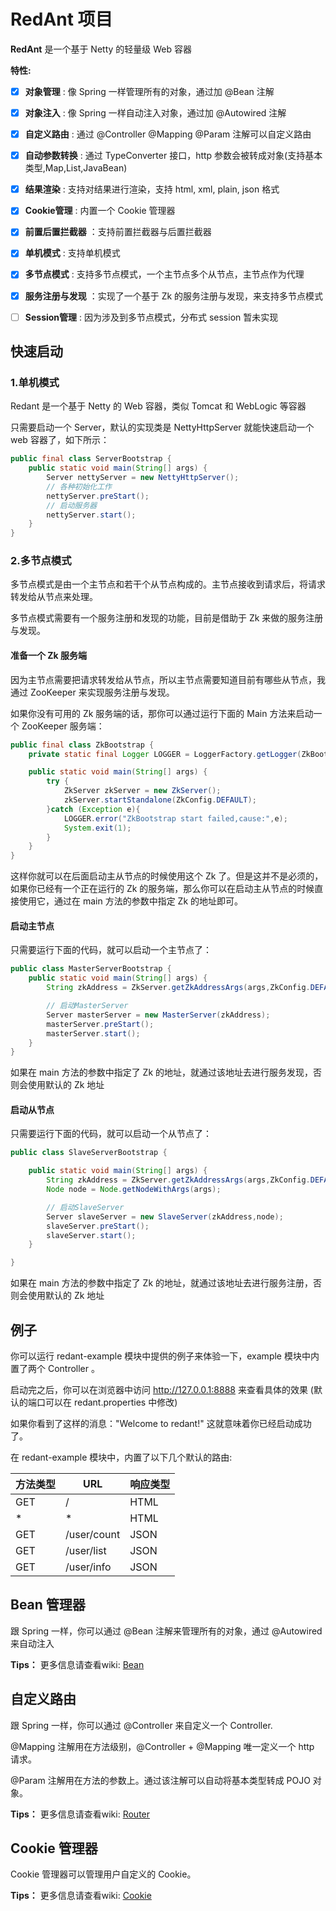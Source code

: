 # RedAnt 项目

**RedAnt** 是一个基于 Netty 的轻量级 Web 容器

 **特性:**

- [x] **对象管理** : 像 Spring 一样管理所有的对象，通过加 @Bean 注解
- [x] **对象注入** : 像 Spring 一样自动注入对象，通过加 @Autowired 注解
- [x] **自定义路由**  : 通过 @Controller @Mapping @Param 注解可以自定义路由
- [x] **自动参数转换**  : 通过 TypeConverter 接口，http 参数会被转成对象(支持基本类型,Map,List,JavaBean)
- [x] **结果渲染**  : 支持对结果进行渲染，支持 html, xml, plain, json 格式
- [x] **Cookie管理**  : 内置一个 Cookie 管理器
- [x] **前置后置拦截器** ：支持前置拦截器与后置拦截器
- [x] **单机模式**  : 支持单机模式
- [x] **多节点模式**  : 支持多节点模式，一个主节点多个从节点，主节点作为代理
- [x] **服务注册与发现** ：实现了一个基于 Zk 的服务注册与发现，来支持多节点模式
- [ ] **Session管理**  : 因为涉及到多节点模式，分布式 session 暂未实现





## 快速启动

### 1.单机模式

Redant 是一个基于 Netty 的 Web 容器，类似 Tomcat 和 WebLogic 等容器

只需要启动一个 Server，默认的实现类是 NettyHttpServer 就能快速启动一个 web 容器了，如下所示：

``` java
public final class ServerBootstrap {
    public static void main(String[] args) {
        Server nettyServer = new NettyHttpServer();
        // 各种初始化工作
        nettyServer.preStart();
        // 启动服务器
        nettyServer.start();
    }
}
```



### 2.多节点模式

多节点模式是由一个主节点和若干个从节点构成的。主节点接收到请求后，将请求转发给从节点来处理。

多节点模式需要有一个服务注册和发现的功能，目前是借助于 Zk 来做的服务注册与发现。




#### 准备一个 Zk 服务端

因为主节点需要把请求转发给从节点，所以主节点需要知道目前有哪些从节点，我通过 ZooKeeper 来实现服务注册与发现。

如果你没有可用的 Zk 服务端的话，那你可以通过运行下面的 Main 方法来启动一个 ZooKeeper 服务端：

``` java
public final class ZkBootstrap {
    private static final Logger LOGGER = LoggerFactory.getLogger(ZkBootstrap.class);

    public static void main(String[] args) {
        try {
            ZkServer zkServer = new ZkServer();
            zkServer.startStandalone(ZkConfig.DEFAULT);
        }catch (Exception e){
            LOGGER.error("ZkBootstrap start failed,cause:",e);
            System.exit(1);
        }
    }
}
```

这样你就可以在后面启动主从节点的时候使用这个 Zk 了。但是这并不是必须的，如果你已经有一个正在运行的 Zk 的服务端，那么你可以在启动主从节点的时候直接使用它，通过在 main 方法的参数中指定 Zk 的地址即可。



#### 启动主节点

只需要运行下面的代码，就可以启动一个主节点了：

``` java
public class MasterServerBootstrap {
    public static void main(String[] args) {
        String zkAddress = ZkServer.getZkAddressArgs(args,ZkConfig.DEFAULT);

        // 启动MasterServer
        Server masterServer = new MasterServer(zkAddress);
        masterServer.preStart();
        masterServer.start();
    }
}
```

如果在 main 方法的参数中指定了 Zk 的地址，就通过该地址去进行服务发现，否则会使用默认的 Zk 地址



#### 启动从节点

只需要运行下面的代码，就可以启动一个从节点了：

``` java
public class SlaveServerBootstrap {

    public static void main(String[] args) {
        String zkAddress = ZkServer.getZkAddressArgs(args,ZkConfig.DEFAULT);
        Node node = Node.getNodeWithArgs(args);

        // 启动SlaveServer
        Server slaveServer = new SlaveServer(zkAddress,node);
        slaveServer.preStart();
        slaveServer.start();
    }

}
```

如果在 main 方法的参数中指定了 Zk 的地址，就通过该地址去进行服务注册，否则会使用默认的 Zk 地址



## 例子

你可以运行 redant-example 模块中提供的例子来体验一下，example 模块中内置了两个 Controller 。

启动完之后，你可以在浏览器中访问 http://127.0.0.1:8888 来查看具体的效果 (默认的端口可以在 redant.properties 中修改)

如果你看到了这样的消息："Welcome to redant!" 这就意味着你已经启动成功了。

在 redant-example 模块中，内置了以下几个默认的路由:

| 方法类型           | URL                          | 响应类型                       |
| ----------------- | ---------------------------- | ----------------------------- |
| GET               | /                            | HTML                          |
| \*                | \*                           | HTML                          |
| GET               | /user/count                  | JSON                          |
| GET               | /user/list                   | JSON                          |
| GET               | /user/info                   | JSON                          |




## Bean 管理器

跟 Spring 一样，你可以通过 @Bean 注解来管理所有的对象，通过 @Autowired 来自动注入

**Tips：** 更多信息请查看wiki: [Bean][1]



## 自定义路由

跟 Spring 一样，你可以通过 @Controller 来自定义一个 Controller.

@Mapping 注解用在方法级别，@Controller + @Mapping 唯一定义一个 http 请求。

@Param 注解用在方法的参数上。通过该注解可以自动将基本类型转成 POJO 对象。

**Tips：** 更多信息请查看wiki: [Router][2]



## Cookie 管理器

Cookie 管理器可以管理用户自定义的 Cookie。

**Tips：** 更多信息请查看wiki: [Cookie][4]




[1]: https://github.com/all4you/redant/wiki/1:Bean
[2]: https://github.com/all4you/redant/wiki/2:Router
[3]: https://github.com/all4you/redant/wiki/3:Session
[4]: https://github.com/all4you/redant/wiki/4:Cookie


